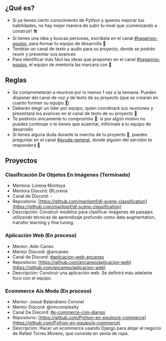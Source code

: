 ## ¿Qué es?

* Si ya tienes cierto conocimiento de Python y quieres mejorar tus habilidades,
  no hay mejor manera de subir tu nivel que ¡comenzando a construir! 🛠️
* Si tienes una idea y buscas personas, escríbela en el canal
  [#hagamos-equipo](https://discord.com/channels/775295820618661898/862359694638055464),
  para formar tu equipo de desarrollo 🤝
* Tendrán un canal de texto y audio para su proyecto, donde se podrán reunir
  y presentar sus avances
* Para identificar más fácil las ideas que proponen en el canal
  [#hagamos-equipo](https://discord.com/channels/775295820618661898/862359694638055464),
  el equipo de mentoría las marcará con 📍

## Reglas

* Se comprometerán a reunirse por lo menos 1 vez a la semana. Pueden disponer
  del canal de voz y de texto de su proyecto (que se crearán en cuanto formen
  su equipo 🤝)
* Deberán elegir un líder por equipo, quien coordinará sus reuniones
  y presentará los avances en el canal de texto de su proyecto 📢
* Te pedimos únicamente tu compromiso 💍: si por algún motivo no puedes
  continuar o te tienes que ausentar, infórmale a tu equipo de desarrollo
* Si tienes alguna duda durante la marcha de tu proyecto 🤖, puedes preguntar
  en el canal
  [#ayuda-general](https://discord.com/channels/775295820618661898/775338929846616084),
  donde alguien del servidor te responderá 💬

## Proyectos

### Clasificación De Objetos En Imágenes (Terminado)

* Mentora: Lorena Montoya
* Mentora Discord: @Lorena
* Canal de Discord: -
* Repositorio: [https://github.com/marilomf/dl-scene-classification](https://github.com/marilomf/dl-scene-classification)
* Descripción: Construir modelos para clasificar imágenes de paisajes
  utilizando técnicas de aprendizaje profundo como data augmentation, transfer
  learning y fine tuning.

### Aplicación Web (En proceso)

* Mentor: Aldo Caneo
* Mentor Discord: @ancaneo
* Canal de Discord: [#aplicacion-web-ancaneo](https://discord.com/channels/775295820618661898/912127337208893450) <br>
* Repositorio: [https://github.com/ancaneo/aplicacion-web](https://github.com/ancaneo/aplicacion-web) <br>
* Descripción: Construir una aplicación web. Se definirá más adelante foco con el equipo.

### Ecommerce Ais Moda (En proceso)

* Mentor: Josué Balandrano Coronel
* Mentor Discord: @rmcomplexity
* Canal De Discord: [#e-commerce-con-django](https://discord.com/channels/775295820618661898/885513338711314483)
* Repositorio: [https://github.com/Python-en-equipo/e-commerce](https://github.com/Python-en-equipo/e-commerce)
* Descripción: Hacer un ecommerce usando Django para alojar el negocio de
  Rafael Torres Moreno, que consiste en venta de ropa.
